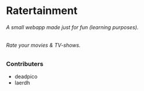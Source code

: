 # Ratertainment
###### A small webapp made just for fun (learning purposes).
###### Rate your movies & TV-shows.

### Contributers
* deadpico
* laerdh


